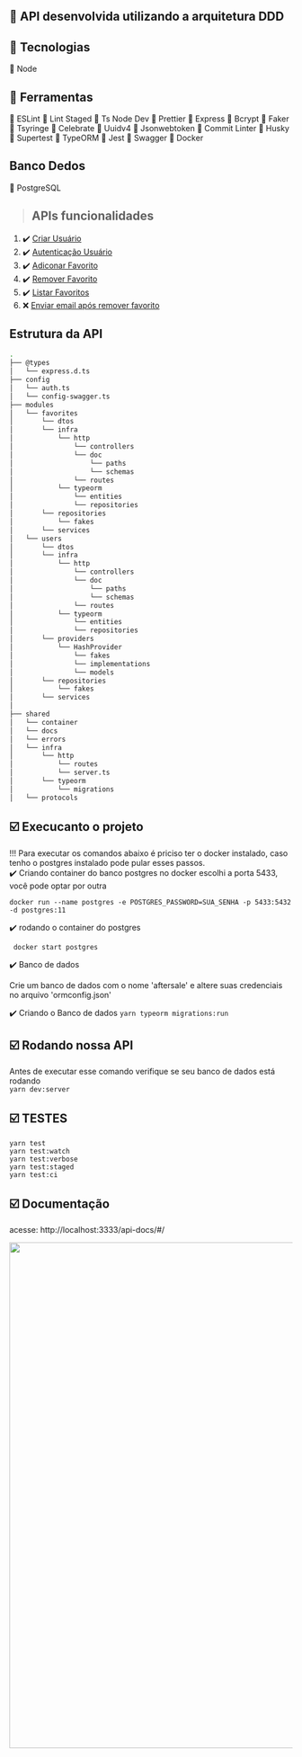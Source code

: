 ## :wrench: API desenvolvida utilizando a arquitetura DDD

## :wrench: Tecnologias
:red_circle: Node

## :wrench: Ferramentas

:large_orange_diamond: ESLint
:large_orange_diamond: Lint Staged
:large_orange_diamond: Ts Node Dev
:large_orange_diamond: Prettier
:large_orange_diamond: Express
:large_orange_diamond: Bcrypt
:large_orange_diamond: Faker
:large_orange_diamond: Tsyringe
:large_orange_diamond: Celebrate
:large_orange_diamond: Uuidv4
:large_orange_diamond: Jsonwebtoken
:large_orange_diamond: Commit Linter
:large_orange_diamond: Husky
:large_orange_diamond: Supertest
:large_orange_diamond: TypeORM
:large_orange_diamond: Jest
:large_orange_diamond: Swagger
:large_orange_diamond: Docker

## Banco Dedos
:paperclip: PostgreSQL


> ## APIs funcionalidades

1. :heavy_check_mark: [Criar Usuário](./requirements/signup.md)
2. :heavy_check_mark: [Autenticação Usuário](./requirements/signup.md)
3. :heavy_check_mark: [Adiconar Favorito](./requirements/signup.md)
4. :heavy_check_mark: [Remover Favorito](./requirements/signup.md)
5. :heavy_check_mark: [Listar Favoritos](./requirements/signup.md)
6. :x: [Enviar email após remover favorito](./requirements/signup.md)



## Estrutura da API
```sh
.
├── @types
│   └── express.d.ts
├── config
│   └── auth.ts
│   └── config-swagger.ts
├── modules
│   └── favorites
│       └── dtos
│       └── infra
│           └── http
│               └── controllers
│               └── doc
│                   └── paths
│                   └── schemas
│               └── routes
│           └── typeorm
│               └── entities
│               └── repositories
│       └── repositories
│           └── fakes
│       └── services
│   └── users
│       └── dtos
│       └── infra
│           └── http
│               └── controllers
│               └── doc
│                   └── paths
│                   └── schemas
│               └── routes
│           └── typeorm
│               └── entities
│               └── repositories
│       └── providers
│           └── HashProvider
│               └── fakes
│               └── implementations
│               └── models
│       └── repositories
│           └── fakes
│       └── services
│
├── shared
│   └── container
│   └── docs
│   └── errors
│   └── infra
│       └── http
│           └── routes
│           └── server.ts
│       └── typeorm
│           └── migrations
│   └── protocols

```

## :ballot_box_with_check: Execucanto o projeto
!!! Para executar os comandos abaixo é priciso ter o docker instalado, caso tenho o postgres instalado pode pular esses passos.
</br>
:heavy_check_mark: Criando container do banco postgres no docker
 escolhi a porta 5433, você pode optar por outra
<br>

``` docker run --name postgres -e POSTGRES_PASSWORD=SUA_SENHA -p 5433:5432 -d postgres:11 ```

:heavy_check_mark: rodando o container do postgres
<br>

```  docker start postgres ```


:heavy_check_mark: Banco de dados
<p> Crie um banco de dados com o nome 'aftersale' e altere suas credenciais no arquivo 'ormconfig.json' </p>

:heavy_check_mark: Criando o Banco de dados
``` yarn typeorm migrations:run ```

## :ballot_box_with_check: Rodando nossa API
Antes de executar esse comando verifique se seu banco de dados está rodando  </br>
``` yarn dev:server ``` 

## :ballot_box_with_check: TESTES
``` yarn test ``` </br>
``` yarn test:watch ``` </br>
``` yarn test:verbose ``` </br>
``` yarn test:staged ``` </br>
``` yarn test:ci ``` </br>


## :ballot_box_with_check: Documentação 
 acesse: http://localhost:3333/api-docs/#/ 
<br>

<div align="center" , dis>
<img width="900px" src="./img/doc.png">
</div>